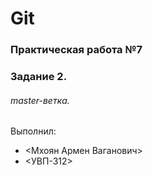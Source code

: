 # Git
### Практическая работа №7
### Задание 2.
###### master-ветка.
Выполнил:
* <Мхоян Армен Ваганович>
* <УВП-312>
